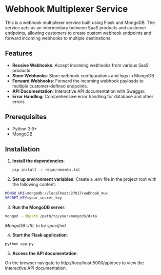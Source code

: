 # Webhook Multiplexer Service

This is a webhook multiplexer service built using Flask and MongoDB. The service acts as an intermediary between SaaS products and customer endpoints, allowing customers to create custom webhook endpoints and forward incoming webhooks to multiple destinations.

## Features

- **Receive Webhooks**: Accept incoming webhooks from various SaaS products.
- **Store Webhooks**: Store webhook configurations and logs in MongoDB.
- **Forward Webhooks**: Forward the incoming webhook payloads to multiple customer-defined endpoints.
- **API Documentation**: Interactive API documentation with Swagger.
- **Error Handling**: Comprehensive error handling for database and other errors.

## Prerequisites

- Python 3.6+
- MongoDB

## Installation

1. **Install the dependencies**:
   ```bash
   pip install -r requirements.txt

2. **Set up environment variables**:
  Create a .env file in the project root with the following content:
  ```bash
  MONGO_URI=mongodb://localhost:27017/webhook_mux
  SECRET_KEY=your_secret_key
  ```

3.  **Run the MongoDB server**:
  ```bash
  mongod --dbpath /path/to/your/mongodb/data
```
*MongoDB URL to be specified*

4. **Start the Flask application**:
  ```bash
  python app.py
```

5. **Access the API documentation**:

On the browser navigate to http://localhost:5000/apidocs to view the interactive API documentation.
